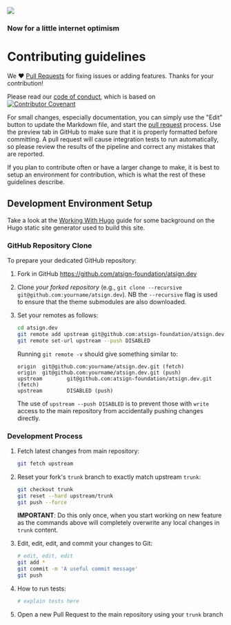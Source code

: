 <img src="https://atsign.dev/assets/img/@dev.png?sanitize=true">

### Now for a little internet optimism

# Contributing guidelines

We :heart: [Pull Requests](https://help.github.com/articles/about-pull-requests/)
for fixing issues or adding features. Thanks for your contribution!

Please read our [code of conduct](code_of_conduct.md), which is based on
[![Contributor Covenant](https://img.shields.io/badge/Contributor%20Covenant-2.0-4baaaa.svg)](code_of_conduct.md)


For small changes, especially documentation, you can simply use the "Edit" button
to update the Markdown file, and start the
[pull request](https://help.github.com/articles/about-pull-requests/) process.
Use the preview tab in GitHub to make sure that it is properly
formatted before committing.
A pull request will cause integration tests to run automatically, so please review
the results of the pipeline and correct any mistakes that are reported.

If you plan to contribute often or have a larger change to make, it is best to
setup an environment for contribution, which is what the rest of these guidelines
describe.

## Development Environment Setup

Take a look at the [Working With Hugo](./content/en/docs/guides/getting-started-with-hugo.md)
guide for some background on the Hugo static site generator used to build this
site.

### GitHub Repository Clone

To prepare your dedicated GitHub repository:

1. Fork in GitHub https://github.com/atsign-foundation/atsign.dev
2. Clone *your forked repository* (e.g., `git clone --recursive git@github.com:yourname/atsign.dev`).
NB the `--recursive` flag is used to ensure that the theme submodules are also downloaded.
3. Set your remotes as follows:

   ```sh
   cd atsign.dev
   git remote add upstream git@github.com:atsign-foundation/atsign.dev.git
   git remote set-url upstream --push DISABLED
   ```

   Running `git remote -v` should give something similar to:

   ```text
   origin  git@github.com:yourname/atsign.dev.git (fetch)
   origin  git@github.com:yourname/atsign.dev.git (push)
   upstream        git@github.com:atsign-foundation/atsign.dev.git (fetch)
   upstream        DISABLED (push)
   ```

   The use of `upstream --push DISABLED` is to prevent those
   with `write` access to the main repository from accidentally pushing changes
   directly.
   
### Development Process

1. Fetch latest changes from main repository:

   ```sh
   git fetch upstream
   ```

1. Reset your fork's `trunk` branch to exactly match upstream `trunk`:

   ```sh
   git checkout trunk
   git reset --hard upstream/trunk
   git push --force
   ```

   **IMPORTANT**: Do this only once, when you start working on new feature as
   the commands above will completely overwrite any local changes in `trunk` content.
1. Edit, edit, edit, and commit your changes to Git:

   ```sh
   # edit, edit, edit
   git add *
   git commit -m 'A useful commit message'
   git push
   ```

1. How to run tests:

   ``` sh
   # explain tests here
   ```

1. Open a new Pull Request to the main repository using your `trunk` branch